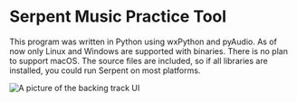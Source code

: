 # Serpent Music Practice Tool
This program was written in Python using wxPython and pyAudio.
As of now only Linux and Windows are supported with binaries. There is no plan to support macOS.
The source files are included, so if all libraries are installed, you could run
Serpent on most platforms. 

![A picture of the backing track UI](https://github.com/user-attachments/assets/b26ae9ad-0bc5-4cde-af06-0d97c48d35e3)

